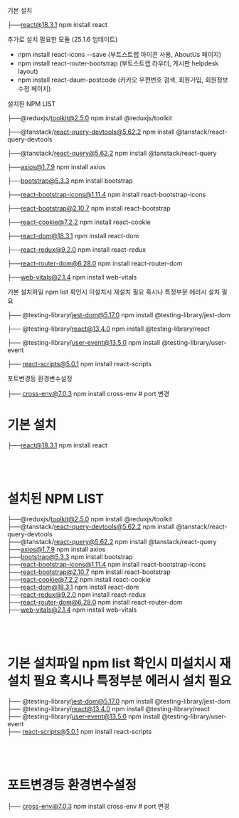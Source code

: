 기본 설치

├──react@18.3.1 npm install react

추가로 설치 필요한 모듈 (25.1.6 업데이트)
- npm install react-icons --save    (부트스트랩 아이콘 사용, AboutUs 페이지)
- npm install react-router-bootstrap   (부트스트랩 라우터, 게시판 helpdesk layout)
- npm install react-daum-postcode   (카카오 우편번호 검색, 회원가입, 회원정보수정 페이지)

설치된 NPM LIST

├──@reduxjs/toolkit@2.5.0   npm install @reduxjs/toolkit

├──@tanstack/react-query-devtools@5.62.2    npm install @tanstack/react-query-devtools

├──@tanstack/react-query@5.62.2 npm install @tanstack/react-query

├──axios@1.7.9  npm install axios

├──bootstrap@5.3.3  npm install bootstrap

├──react-bootstrap-icons@1.11.4 npm install react-bootstrap-icons

├──react-bootstrap@2.10.7   npm install react-bootstrap

├──react-cookie@7.2.2   npm install react-cookie

├──react-dom@18.3.1 npm install react-dom

├──react-redux@9.2.0    npm install react-redux

├──react-router-dom@6.28.0  npm install react-router-dom

├──web-vitals@2.1.4 npm install web-vitals



기본 설치파일 npm list 확인시 미설치시 재설치 필요 혹시나 특정부분 에러시 설치 필요

├── @testing-library/jest-dom@5.17.0    npm install @testing-library/jest-dom

├── @testing-library/react@13.4.0   npm install @testing-library/react

├── @testing-library/user-event@13.5.0  npm install @testing-library/user-event

├── react-scripts@5.0.1 npm install react-scripts


포트변경등 환경변수설정

├── cross-env@7.0.3 npm install cross-env # port 변경


# 기본 설치
├──react@18.3.1 npm install react
<br/><br/><br/><br/>

# 설치된 NPM LIST
├──@reduxjs/toolkit@2.5.0   npm install @reduxjs/toolkit\
├──@tanstack/react-query-devtools@5.62.2    npm install @tanstack/react-query-devtools\
├──@tanstack/react-query@5.62.2 npm install @tanstack/react-query\
├──axios@1.7.9  npm install axios\
├──bootstrap@5.3.3  npm install bootstrap\
├──react-bootstrap-icons@1.11.4 npm install react-bootstrap-icons\
├──react-bootstrap@2.10.7   npm install react-bootstrap\
├──react-cookie@7.2.2   npm install react-cookie\
├──react-dom@18.3.1 npm install react-dom\
├──react-redux@9.2.0 npm install react-redux\
├──react-router-dom@6.28.0  npm install react-router-dom                    
├──web-vitals@2.1.4 npm install web-vitals
<br/><br/><br/><br/>

# 기본 설치파일  npm list 확인시 미설치시 재설치 필요 혹시나 특정부분 에러시 설치 필요
├── @testing-library/jest-dom@5.17.0    npm install @testing-library/jest-dom\
├── @testing-library/react@13.4.0   npm install @testing-library/react\
├── @testing-library/user-event@13.5.0   npm install @testing-library/user-event\
├── react-scripts@5.0.1 npm install react-scripts
<br/><br/><br/><br/>


# 포트변경등 환경변수설정
├── cross-env@7.0.3 npm install cross-env # port 변경\
<br/><br/><br/><br/>
